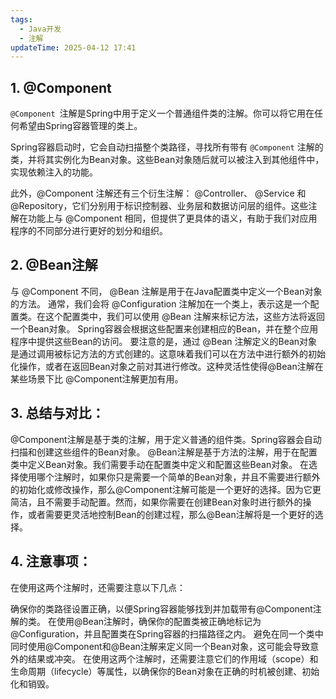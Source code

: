 ```yaml
---
tags:
  - Java开发
  - 注解
updateTime: 2025-04-12 17:41
---
```

## 1. @Component
`@Component `注解是Spring中用于定义一个普通组件类的注解。你可以将它用在任何希望由Spring容器管理的类上。

Spring容器启动时，它会自动扫描整个类路径，寻找所有带有 `@Component` 注解的类，并将其实例化为Bean对象。这些Bean对象随后就可以被注入到其他组件中，实现依赖注入的功能。

此外，@Component 注解还有三个衍生注解： @Controller、 @Service 和 @Repository，它们分别用于标识控制器、业务层和数据访问层的组件。这些注解在功能上与 @Component 相同，但提供了更具体的语义，有助于我们对应用程序的不同部分进行更好的划分和组织。

## 2. @Bean注解
与 @Component 不同， @Bean 注解是用于在Java配置类中定义一个Bean对象的方法。
通常，我们会将 @Configuration 注解加在一个类上，表示这是一个配置类。在这个配置类中，我们可以使用 @Bean 注解来标记方法，这些方法将返回一个Bean对象。
Spring容器会根据这些配置来创建相应的Bean，并在整个应用程序中提供这些Bean的访问。
要注意的是，通过 @Bean 注解定义的Bean对象是通过调用被标记方法的方式创建的。这意味着我们可以在方法中进行额外的初始化操作，或者在返回Bean对象之前对其进行修改。这种灵活性使得@Bean注解在某些场景下比 @Component注解更加有用。
## 3. 总结与对比：
@Component注解是基于类的注解，用于定义普通的组件类。Spring容器会自动扫描和创建这些组件的Bean对象。
@Bean注解是基于方法的注解，用于在配置类中定义Bean对象。我们需要手动在配置类中定义和配置这些Bean对象。
在选择使用哪个注解时，如果你只是需要一个简单的Bean对象，并且不需要进行额外的初始化或修改操作，那么@Component注解可能是一个更好的选择。因为它更简洁，且不需要手动配置。然而，如果你需要在创建Bean对象时进行额外的操作，或者需要更灵活地控制Bean的创建过程，那么@Bean注解将是一个更好的选择。
## 4. 注意事项：
在使用这两个注解时，还需要注意以下几点：

确保你的类路径设置正确，以便Spring容器能够找到并加载带有@Component注解的类。
在使用@Bean注解时，确保你的配置类被正确地标记为@Configuration，并且配置类在Spring容器的扫描路径之内。
避免在同一个类中同时使用@Component和@Bean注解来定义同一个Bean对象，这可能会导致意外的结果或冲突。
在使用这两个注解时，还需要注意它们的作用域（scope）和生命周期（lifecycle）等属性，以确保你的Bean对象在正确的时机被创建、初始化和销毁。
